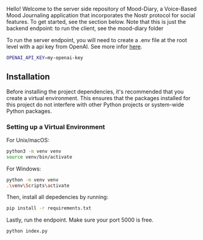 Hello! Welcome to the server side repository of Mood-Diary, a Voice-Based Mood Journaling application that incorporates the Nostr protocol for social features. To get started, see the section below. Note that this is just the backend endpoint: to run the client, see the mood-diary folder


To run the server endpoint, you will need to create a .env file at the root level with a api key from OpenAI. See more infor [here](https://help.openai.com/en/articles/4936850-where-do-i-find-my-openai-api-key).

```bash
OPENAI_API_KEY=my-openai-key
```

## Installation

Before installing the project dependencies, it's recommended that you create a virtual environment. This ensures that the packages installed for this project do not interfere with other Python projects or system-wide Python packages.

### Setting up a Virtual Environment

For Unix/macOS:

```bash
python3 -m venv venv
source venv/bin/activate
```

For Windows:

```bash
python -m venv venv
.\venv\Scripts\activate
```

Then, install all depedencies by running:

```bash
pip install -r requirements.txt
```
Lastly, run the endpoint. Make sure your port 5000 is free. 

```bash
python index.py
```

